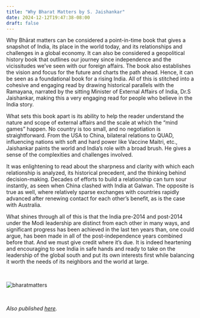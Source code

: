 ```yaml
---
title: "Why Bharat Matters by S. Jaishankar"
date: 2024-12-12T19:47:38-08:00
draft: false
---
```

Why Bhārat matters can be considered a point-in-time book that gives a snapshot of India, its place in the world today, and its relationships and challenges in a global economy. It can also be considered a geopolitical history book that outlines our journey since independence and the vicissitudes we’ve seen with our foreign affairs. The book also establishes the vision and focus for the future and charts the path ahead. Hence, it can be seen as a foundational book for a rising India. All of this is stitched into a cohesive and engaging read by drawing historical parallels with the Ramayana, narrated by the sitting Minister of External Affairs of India, Dr.S Jaishankar, making this a very engaging read for people who believe in the India story. 

What sets this book apart is its ability to help the reader understand the nature and scope of external affairs and the scale at which the “mind games” happen. No country is too small, and no negotiation is straightforward. From the USA to China, bilateral relations to QUAD, influencing nations with soft and hard power like Vaccine Maitri, etc., Jaishankar paints the world and India’s role with a broad brush. He gives a sense of the complexities and challenges involved. 

It was enlightening to read about the sharpness and clarity with which each relationship is analyzed, its historical precedent, and the thinking behind decision-making. Decades of efforts to build a relationship can turn sour instantly, as seen when China clashed with India at Galwan. The opposite is true as well, where relatively sparse exchanges with countries rapidly advanced after renewing contact for each other’s benefit, as is the case with Australia. 

What shines through all of this is that the India pre-2014 and post-2014 under the Modi leadership are distinct from each other in many ways, and significant progress has been achieved in the last ten years than, one could argue, has been made in all of the post-independence years combined before that. And we must give credit where it’s due. It is indeed heartening and encouraging to see India in safe hands and ready to take on the leadership of the global south and put its own interests first while balancing it worth the needs of its neighbors and the world at large. 


&nbsp;&nbsp;

![bharatmatters](/bharatmatters.jpg)

&nbsp;&nbsp;

*Also published [here](https://www.goodreads.com/review/show/6275427652).*
